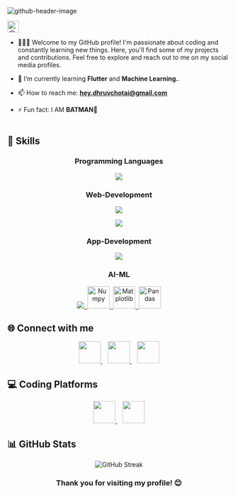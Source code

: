 ![github-header-image](https://github.com/user-attachments/assets/9a10c29f-9150-4b38-a49c-d24d1121f629)

<p align="left"> <img src="https://komarev.com/ghpvc/?username=dhrruvchotai&label=Profile%20views&color=0e75b6&style=flat" alt="dhrruvchotai" height="26"/> </p>

- 👨🏼‍💼 Welcome to my GitHub profile! I'm passionate about coding and constantly learning new things. Here, you'll find some of my projects and contributions. Feel free to explore and reach out to me on my social media profiles.

- 🌱 I’m currently learning **Flutter** and **Machine Learning.**.
 
- 📫 How to reach me: **hey.dhruvchotai@gmail.com**
 
- ⚡ Fun fact: I AM **BATMAN🦇**

 <img height="1" />
<h2 align="left">🚀 Skills</h2>

<h3 align="center">Programming Languages</h3>
<p align="center">
  <a href="https://skillicons.dev">
    <img src="https://skillicons.dev/icons?i=c,java,js,python,dart" />
  </a>
</p>

<h3 align="center">Web-Development</h3>
<p align="center">
  <a href="https://skillicons.dev">
    <img src="https://skillicons.dev/icons?i=html,css,react,bootstrap,tailwind" />
  </a>
</p>

<p align="center">
  <a href="https://skillicons.dev">
    <img src="https://skillicons.dev/icons?i=nodejs,express,mongodb,postman" />
  </a>
</p>

<h3 align="center">App-Development</h3>
<p align="center">
  <a href="https://skillicons.dev">
    <img src="https://skillicons.dev/icons?i=flutter,sqlite,firebase" />
  </a>
</p>

<h3 align="center">AI-ML</h3>
<p align="center">
  <a href="https://skillicons.dev">
    <img src="https://skillicons.dev/icons?i=python" />
    <img width="" />
    <img src="imgs/numpy.svg" height="50" alt="Numpy"  />
    <img width="" />
    <img src="imgs/matplotlib.svg" height="50" alt="Matplotlib"  />
    <img width="" />
    <img src="imgs/pandas.svg" height="50" alt="Pandas"  />
  </a>
</p>



<h2 align="left">🌐 Connect with me</h2>

<p align="center">
  <a href="https://twitter.com/ChotaiDhruv" target="blank">
    <img src="https://skillicons.dev/icons?i=twitter" height="50"/>
  </a>
  <img width="8" />
  <a href="https://www.linkedin.com/in/dhruv-chotai-179a502aa/" target="blank">
    <img src="https://skillicons.dev/icons?i=linkedin" height="50"/>
  </a>
  <img width="8" />
  <a href="https://www.instagram.com/dhruvchotai.9/" target="blank">
    <img src="https://skillicons.dev/icons?i=instagram" height="50"/>
  </a>
</p>

<h2 align="left">💻 Coding Platforms</h2>

<p align="center">
  <a href="https://leetcode.com/u/dhruv_9/" target="blank">
    <img src="https://upload.wikimedia.org/wikipedia/commons/1/19/LeetCode_logo_black.png" height="50"/>
  </a>
  <img width="8" />
  <a href="https://www.hackerrank.com/profile/h23010101051" target="blank">
    <img src="https://upload.wikimedia.org/wikipedia/commons/6/65/HackerRank_logo.png" height="50"/>
  </a>
</p>

## 📊 GitHub Stats

<div align="center">
  <img src="https://github-readme-streak-stats.herokuapp.com/?user=dhrruvchotai&theme=dark&hide_border=true&background=0D1117&ring=9B59B6&fire=9B59B6&currStreakNum=C9D1D9&currStreakLabel=FFFFFF" alt="GitHub Streak" />
</div>

<h3 align="center">Thank you for visiting my profile! 😊</h3>
